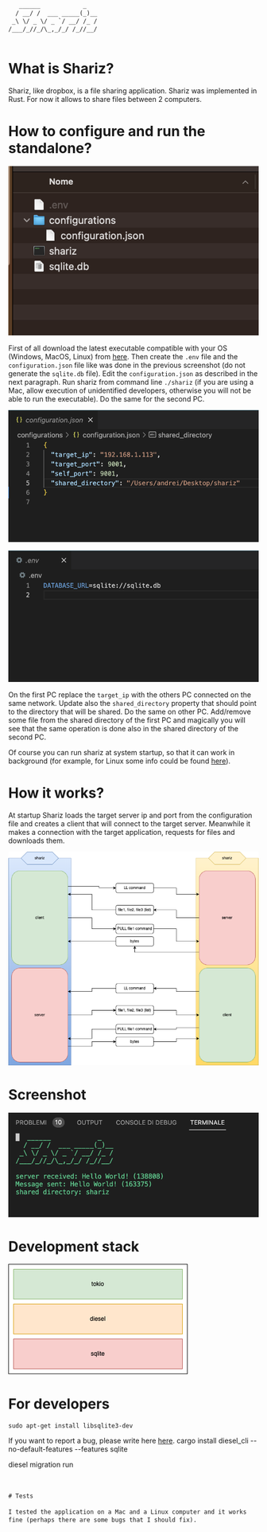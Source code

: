```
   ______            _   
  / __/ /  ___ _____(_)__
 _\ \/ _ \/ _ `/ __/ /_ /
/___/_//_/\_,_/_/ /_//__/
                         
```

# What is Shariz?
Shariz, like dropbox, is a file sharing application. Shariz was implemented in Rust. For now it allows to share files between 2 computers.

# How to configure and run the standalone?

![shariz configuration](images/struct.png)

 First of all download the latest executable compatible with your OS (Windows, MacOS, Linux) from [here](https://github.com/goto-eof/shariz/releases). Then create the `.env` file and the `configuration.json` file like was done in the previous screenshot (do not generate the `sqlite.db` file). Edit the `configuration.json` as described in the next paragraph. Run shariz from command line `./shariz` (if you are using a Mac, allow execution of unidentified developers, otherwise you will not be able to run the executable). Do the same for the second PC. 

![shariz configuration](images/configuration_file.png)

![shariz configuration](images/dot_env_file.png)

On the first PC replace the `target_ip` with the others PC connected on the same network. Update also the `shared_directory` property that should point to the directory that will be shared. Do the same on other PC. Add/remove some file from the shared directory of the first PC and magically you will see that the same operation is done also in the shared directory of the second PC.

Of course you can run shariz at system startup, so that it can work in background (for example, for Linux some info could be found [here](https://www.baeldung.com/linux/run-script-on-startup)).

# How it works?
At startup Shariz loads the target server ip and port from the configuration file and creates a client that will connect to the target server. Meanwhile it makes a connection with the target application, requests for files and downloads them.

![shariz flow](images/flow.png)

# Screenshot

![shariz flow](images/screenshot.png)

# Development stack

![shariz flow](images/dev_stack.png)

# For developers
```
sudo apt-get install libsqlite3-dev
```

If you want to report a bug, please write here [here](http://andre-i.eu/#contactme).
cargo install diesel_cli --no-default-features --features sqlite

diesel migration run
```


# Tests

I tested the application on a Mac and a Linux computer and it works fine (perhaps there are some bugs that I should fix).
